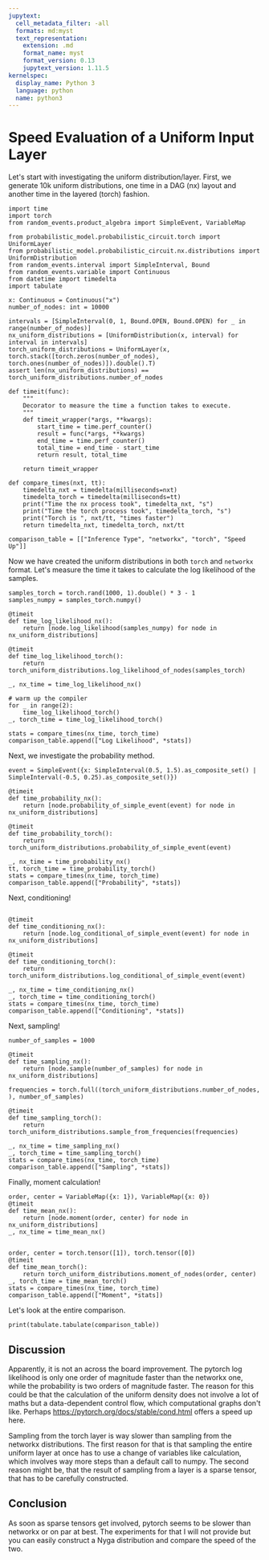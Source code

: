 ```yaml
---
jupytext:
  cell_metadata_filter: -all
  formats: md:myst
  text_representation:
    extension: .md
    format_name: myst
    format_version: 0.13
    jupytext_version: 1.11.5
kernelspec:
  display_name: Python 3
  language: python
  name: python3
---
```


# Speed Evaluation of a Uniform Input Layer

Let's start with investigating the uniform distribution/layer.
First, we generate 10k uniform distributions, one time in a DAG (nx) layout and another time in the layered (torch) fashion.

```{code-cell} ipython3
import time
import torch
from random_events.product_algebra import SimpleEvent, VariableMap

from probabilistic_model.probabilistic_circuit.torch import UniformLayer
from probabilistic_model.probabilistic_circuit.nx.distributions import UniformDistribution
from random_events.interval import SimpleInterval, Bound
from random_events.variable import Continuous
from datetime import timedelta
import tabulate

x: Continuous = Continuous("x")
number_of_nodes: int = 10000

intervals = [SimpleInterval(0, 1, Bound.OPEN, Bound.OPEN) for _ in range(number_of_nodes)]
nx_uniform_distributions = [UniformDistribution(x, interval) for interval in intervals]
torch_uniform_distributions = UniformLayer(x, torch.stack([torch.zeros(number_of_nodes), torch.ones(number_of_nodes)]).double().T)
assert len(nx_uniform_distributions) == torch_uniform_distributions.number_of_nodes

def timeit(func):
    """
    Decorator to measure the time a function takes to execute.
    """
    def timeit_wrapper(*args, **kwargs):
        start_time = time.perf_counter()
        result = func(*args, **kwargs)
        end_time = time.perf_counter()
        total_time = end_time - start_time
        return result, total_time

    return timeit_wrapper

def compare_times(nxt, tt):
    timedelta_nxt = timedelta(milliseconds=nxt)
    timedelta_torch = timedelta(milliseconds=tt)
    print("Time the nx process took", timedelta_nxt, "s")
    print("Time the torch process took", timedelta_torch, "s")
    print("Torch is ", nxt/tt, "times faster")
    return timedelta_nxt, timedelta_torch, nxt/tt

comparison_table = [["Inference Type", "networkx", "torch", "Speed Up"]]

```

Now we have created the uniform distributions in both `torch` and `networkx` format. Let's measure the time it takes to calculate the log likelihood of the samples.

```{code-cell} ipython3
samples_torch = torch.rand(1000, 1).double() * 3 - 1
samples_numpy = samples_torch.numpy()

@timeit
def time_log_likelihood_nx():
    return [node.log_likelihood(samples_numpy) for node in nx_uniform_distributions]

@timeit
def time_log_likelihood_torch():
    return torch_uniform_distributions.log_likelihood_of_nodes(samples_torch)

_, nx_time = time_log_likelihood_nx()

# warm up the compiler
for _ in range(2):
    time_log_likelihood_torch()
_, torch_time = time_log_likelihood_torch()

stats = compare_times(nx_time, torch_time)
comparison_table.append(["Log Likelihood", *stats])
```

Next, we investigate the probability method.

```{code-cell} ipython3
event = SimpleEvent({x: SimpleInterval(0.5, 1.5).as_composite_set() | SimpleInterval(-0.5, 0.25).as_composite_set()})

@timeit
def time_probability_nx():
    return [node.probability_of_simple_event(event) for node in nx_uniform_distributions]

@timeit
def time_probability_torch():
    return torch_uniform_distributions.probability_of_simple_event(event)

_, nx_time = time_probability_nx()
tt, torch_time = time_probability_torch()
stats = compare_times(nx_time, torch_time)
comparison_table.append(["Probability", *stats])
```

Next, conditioning!

```{code-cell} ipython3

@timeit
def time_conditioning_nx():
    return [node.log_conditional_of_simple_event(event) for node in nx_uniform_distributions]

@timeit
def time_conditioning_torch():
    return torch_uniform_distributions.log_conditional_of_simple_event(event)

_, nx_time = time_conditioning_nx()
_, torch_time = time_conditioning_torch()
stats = compare_times(nx_time, torch_time)
comparison_table.append(["Conditioning", *stats])
```

Next, sampling!

```{code-cell} ipython3
number_of_samples = 1000

@timeit
def time_sampling_nx():
    return [node.sample(number_of_samples) for node in nx_uniform_distributions]

frequencies = torch.full((torch_uniform_distributions.number_of_nodes, ), number_of_samples)

@timeit
def time_sampling_torch():
    return torch_uniform_distributions.sample_from_frequencies(frequencies)

_, nx_time = time_sampling_nx()
_, torch_time = time_sampling_torch()
stats = compare_times(nx_time, torch_time)
comparison_table.append(["Sampling", *stats])
```




Finally, moment calculation!

```{code-cell} ipython3
order, center = VariableMap({x: 1}), VariableMap({x: 0})
@timeit
def time_mean_nx():
    return [node.moment(order, center) for node in nx_uniform_distributions]
_, nx_time = time_mean_nx()


order, center = torch.tensor([1]), torch.tensor([0])
@timeit
def time_mean_torch():
    return torch_uniform_distributions.moment_of_nodes(order, center)
_, torch_time = time_mean_torch()
stats = compare_times(nx_time, torch_time)
comparison_table.append(["Moment", *stats])
```

Let's look at the entire comparison.

```{code-cell} ipython3
print(tabulate.tabulate(comparison_table))
```

<!-- #region -->
## Discussion

Apparently, it is not an across the board improvement.
The pytorch log likelihood is only one order of magnitude faster than the networkx one, while the probability is two orders of magnitude faster. 
The reason for this could be that the calculation of the uniform density does not involve a lot of maths but a data-dependent control flow, which computational graphs don't like.
Perhaps https://pytorch.org/docs/stable/cond.html offers a speed up here.  


Sampling from the torch layer is way slower than sampling from the networkx distributions. The first reason for that is that sampling the entire uniform layer at once has to use a change of variables like calculation, which involves way more steps than a default call to numpy.
The second reason might be, that the result of sampling from a layer is a sparse tensor, that has to be carefully constructed.

## Conclusion

As soon as sparse tensors get involved, pytorch seems to be slower than networkx or on par at best.
The experiments for that I will not provide but you can easily construct a Nyga distribution and compare the speed of the two.

<!-- #endregion -->
